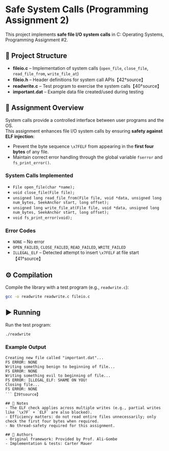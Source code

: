 # Safe System Calls (Programming Assignment 2)

This project implements **safe file I/O system calls** in C: Operating Systems, Programming Assignment #2.

## 📂 Project Structure
- **fileio.c** – Implementation of system calls (`open_file`, `close_file`, `read_file_from`, `write_file_at`)
- **fileio.h** – Header definitions for system call APIs【42†source】
- **readwrite.c** – Test program to exercise the system calls【40†source】
- **important.dat** – Example data file created/used during testing

## 📌 Assignment Overview
System calls provide a controlled interface between user programs and the OS.  
This assignment enhances file I/O system calls by ensuring **safety against ELF injection**:

- Prevent the byte sequence `\x7FELF` from appearing in the **first four bytes** of any file.
- Maintain correct error handling through the global variable `fserror` and `fs_print_error()`.

### System Calls Implemented
- `File open_file(char *name);`  
- `void close_file(File file);`  
- `unsigned long read_file_from(File file, void *data, unsigned long num_bytes, SeekAnchor start, long offset);`  
- `unsigned long write_file_at(File file, void *data, unsigned long num_bytes, SeekAnchor start, long offset);`  
- `void fs_print_error(void);`  

### Error Codes
- `NONE` – No error  
- `OPEN_FAILED`, `CLOSE_FAILED`, `READ_FAILED`, `WRITE_FAILED`  
- `ILLEGAL_ELF` – Detected attempt to insert `\x7FELF` at file start【41†source】  

## ⚙️ Compilation
Compile the library with a test program (e.g., `readwrite.c`):

```bash
gcc -o readwrite readwrite.c fileio.c
```

## ▶️ Running
Run the test program:

```bash
./readwrite
```

### Example Output
```
Creating new file called "important.dat"...
FS ERROR: NONE
Writing something benign to beginning of file...
FS ERROR: NONE
Writing something evil to beginning of file...
FS ERROR: ILLEGAL_ELF: SHAME ON YOU!
Closing file...
FS ERROR: NONE
```【39†source】

## 📝 Notes
- The ELF check applies across multiple writes (e.g., partial writes like `\x7F` + `ELF` are also blocked).  
- Efficiency matters: do not read entire files unnecessarily; only check the first four bytes when required.  
- No thread-safety required for this assignment.  

## 👥 Authors
- Original framework: Provided by Prof. Ali-Gombe 
- Implementation & tests: Carter Mauer  
